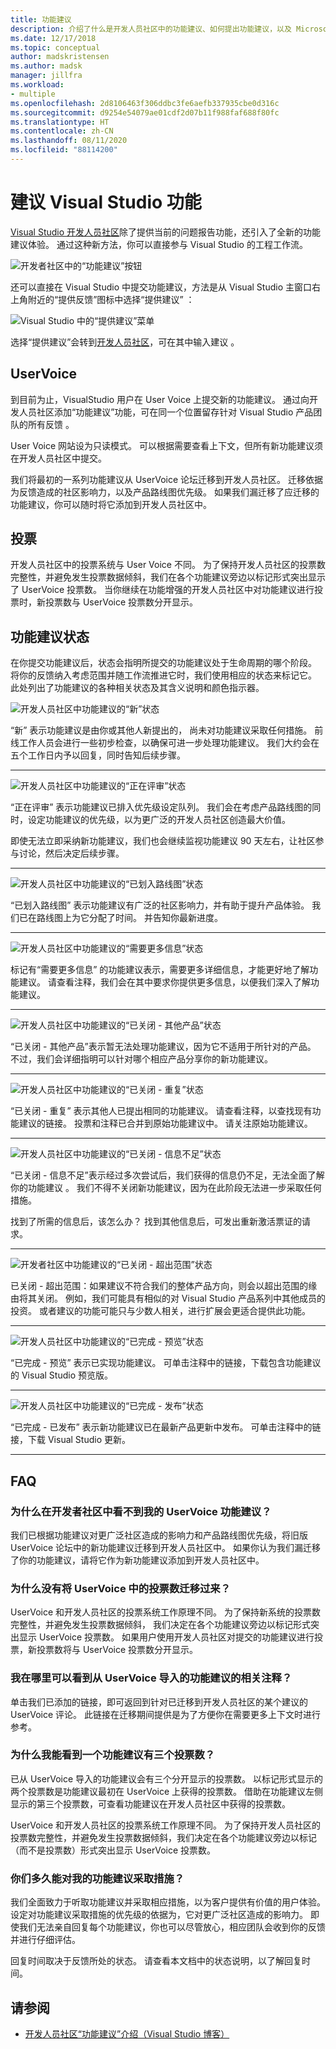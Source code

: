 ```yaml
---
title: 功能建议
description: 介绍了什么是开发人员社区中的功能建议、如何提出功能建议，以及 Microsoft 如何在 Visual Studio 路线图中采纳功能建议。
ms.date: 12/17/2018
ms.topic: conceptual
author: madskristensen
ms.author: madsk
manager: jillfra
ms.workload:
- multiple
ms.openlocfilehash: 2d8106463f306ddbc3fe6aefb337935cbe0d316c
ms.sourcegitcommit: d9254e54079ae01cdf2d07b11f988faf688f80fc
ms.translationtype: HT
ms.contentlocale: zh-CN
ms.lasthandoff: 08/11/2020
ms.locfileid: "88114200"
---
```

# <a name="suggest-a-feature-for-visual-studio"></a>建议 Visual Studio 功能

[Visual Studio 开发人员社区](https://developercommunity.visualstudio.com)除了提供当前的问题报告功能，还引入了全新的功能建议体验。 通过这种新方法，你可以直接参与 Visual Studio 的工程工作流。

![开发者社区中的“功能建议”按钮](media/suggest-a-feature/suggest-feature-button.png)

还可以直接在 Visual Studio 中提交功能建议，方法是从 Visual Studio 主窗口右上角附近的“提供反馈”图标中选择“提供建议”   ：

![Visual Studio 中的“提供建议”菜单](media/suggest-a-feature/provide-suggestion.png)

选择“提供建议”会转到[开发人员社区](https://developercommunity.visualstudio.com)，可在其中输入建议  。

## <a name="user-voice"></a>UserVoice

到目前为止，VisualStudio 用户在 User Voice 上提交新的功能建议。 通过向开发人员社区添加“功能建议”功能，可在同一个位置留存针对 Visual Studio 产品团队的所有反馈  。

User Voice 网站设为只读模式。 可以根据需要查看上下文，但所有新功能建议须在开发人员社区中提交。

我们将最初的一系列功能建议从 UserVoice 论坛迁移到开发人员社区。 迁移依据为反馈造成的社区影响力，以及产品路线图优先级。 如果我们漏迁移了应迁移的功能建议，你可以随时将它添加到开发人员社区中。

## <a name="votes"></a>投票

开发人员社区中的投票系统与 User Voice 不同。 为了保持开发人员社区的投票数完整性，并避免发生投票数据倾斜，我们在各个功能建议旁边以标记形式突出显示了 UserVoice 投票数。 当你继续在功能增强的开发人员社区中对功能建议进行投票时，新投票数与 UserVoice 投票数分开显示。

## <a name="suggestion-status"></a>功能建议状态

在你提交功能建议后，状态会指明所提交的功能建议处于生命周期的哪个阶段。 将你的反馈纳入考虑范围并随工作流推进它时，我们使用相应的状态来标记它。 此处列出了功能建议的各种相关状态及其含义说明和颜色指示器。

![开发人员社区中功能建议的“新”状态](../ide/media/SuggestStates/New.jpg)

“新”  表示功能建议是由你或其他人新提出的， 尚未对功能建议采取任何措施。 前线工作人员会进行一些初步检查，以确保可进一步处理功能建议。 我们大约会在五个工作日内予以回复，同时告知后续步骤。

- - -

![开发人员社区中功能建议的“正在评审”状态](../ide/media/SuggestStates/UnderReview.jpg)

“正在评审”  表示功能建议已排入优先级设定队列。 我们会在考虑产品路线图的同时，设定功能建议的优先级，以为更广泛的开发人员社区创造最大价值。

即使无法立即采纳新功能建议，我们也会继续监视功能建议 90 天左右，让社区参与讨论，然后决定后续步骤。

- - -

![开发人员社区中功能建议的“已划入路线图”状态](../ide/media/SuggestStates/OnRoadmap.jpg)

“已划入路线图”  表示功能建议有广泛的社区影响力，并有助于提升产品体验。 我们已在路线图上为它分配了时间。 并告知你最新进度。

- - -

![开发人员社区中功能建议的“需要更多信息”状态](../ide/media/SuggestStates/NeedMoreInfo.jpg)

标记有“需要更多信息”  的功能建议表示，需要更多详细信息，才能更好地了解功能建议。 请查看注释，我们会在其中要求你提供更多信息，以便我们深入了解功能建议。

- - -

![开发人员社区中功能建议的“已关闭 - 其他产品”状态](../ide/media/SuggestStates/ClosedOtherProduct.jpg)

“已关闭 - 其他产品”表示暂无法处理功能建议，因为它不适用于所针对的产品。  不过，我们会详细指明可以针对哪个相应产品分享你的新功能建议。

- - -

![开发人员社区中功能建议的“已关闭 - 重复”状态](../ide/media/SuggestStates/ClosedDuplicate.jpg)

“已关闭 - 重复”  表示其他人已提出相同的功能建议。 请查看注释，以查找现有功能建议的链接。 投票和注释已合并到原始功能建议中。 请关注原始功能建议。

- - -

![开发人员社区中功能建议的“已关闭 - 信息不足”状态](../ide/media/SuggestStates/ClosedNotEnoughInfo.jpg)

“已关闭 - 信息不足”表示经过多次尝试后，我们获得的信息仍不足，无法全面了解你的功能建议  。 我们不得不关闭新功能建议，因为在此阶段无法进一步采取任何措施。

找到了所需的信息后，该怎么办？ 找到其他信息后，可发出重新激活票证的请求。

- - -

![开发者社区中功能建议的“已关闭 - 超出范围”状态](../ide/media/SuggestStates/closed-out-of-scope.png)

已关闭 - 超出范围：如果建议不符合我们的整体产品方向，则会以超出范围的缘由将其关闭。 例如，我们可能具有相似的对 Visual Studio 产品系列中其他成员的投资。 或者建议的功能可能只与少数人相关，进行扩展会更适合提供此功能。


- - -

![开发人员社区中功能建议的“已完成 - 预览”状态](../ide/media/SuggestStates/CompletedPreview.jpg)

“已完成 - 预览”  表示已实现功能建议。 可单击注释中的链接，下载包含功能建议的 Visual Studio 预览版。

- - -

![开发人员社区中功能建议的“已完成 - 发布”状态](../ide/media/SuggestStates/CompletedRelease.jpg)

“已完成 - 已发布”  表示新功能建议已在最新产品更新中发布。 可单击注释中的链接，下载 Visual Studio 更新。

- - -

## <a name="faq"></a>FAQ

### <a name="why-cant-i-see-my-user-voice-idea-in-developer-community"></a>为什么在开发者社区中看不到我的 UserVoice 功能建议？

我们已根据功能建议对更广泛社区造成的影响力和产品路线图优先级，将旧版 UserVoice 论坛中的新功能建议迁移到开发人员社区中。 如果你认为我们漏迁移了你的功能建议，请将它作为新功能建议添加到开发人员社区中。

### <a name="why-have-the-votes-not-been-carried-over-from-user-voice"></a>为什么没有将 UserVoice 中的投票数迁移过来？

UserVoice 和开发人员社区的投票系统工作原理不同。 为了保持新系统的投票数完整性，并避免发生投票数据倾斜， 我们决定在各个功能建议旁边以标记形式突出显示 UserVoice 投票数。 如果用户使用开发人员社区对提交的功能建议进行投票，新投票数将与 UserVoice 投票数分开显示。

### <a name="where-can-i-see-comments-associated-with-the-suggestions-imported-from-user-voice"></a>我在哪里可以看到从 UserVoice 导入的功能建议的相关注释？

单击我们已添加的链接，即可返回到针对已迁移到开发人员社区的某个建议的 UserVoice 评论。 此链接在迁移期间提供是为了方便你在需要更多上下文时进行参考。

### <a name="why-can-i-see-three-vote-counts-for-a-suggestion"></a>为什么我能看到一个功能建议有三个投票数？

已从 UserVoice 导入的功能建议会有三个分开显示的投票数。 以标记形式显示的两个投票数是功能建议最初在 UserVoice 上获得的投票数。 借助在功能建议左侧显示的第三个投票数，可查看功能建议在开发人员社区中获得的投票数。

UserVoice 和开发人员社区的投票系统工作原理不同。 为了保持开发人员社区的投票数完整性，并避免发生投票数据倾斜，我们决定在各个功能建议旁边以标记（而不是投票数）形式突出显示 UserVoice 投票数。

### <a name="how-long-can-i-expect-actions-to-take"></a>你们多久能对我的功能建议采取措施？

我们全面致力于听取功能建议并采取相应措施，以为客户提供有价值的用户体验。 设定对功能建议采取措施的优先级的依据为，它对更广泛社区造成的影响力。 即使我们无法亲自回复每个功能建议，你也可以尽管放心，相应团队会收到你的反馈并进行仔细评估。

回复时间取决于反馈所处的状态。 请查看本文档中的状态说明，以了解回复时间。

## <a name="see-also"></a>请参阅

- [开发人员社区“功能建议”介绍（Visual Studio 博客）](https://devblogs.microsoft.com/visualstudio/introducing-suggest-a-feature-in-developer-community/?utm_source=vs_developer_news&utm_medium=referral)
